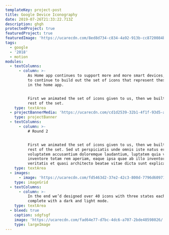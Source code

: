 ```yaml
---
templateKey: project-post
title: Google Device Iconography
date: 2019-07-26T21:33:22.713Z
description: ghgh
protectedProject: true
featuredProject: true
featuredImage: 'https://ucarecdn.com/8ed8d734-c834-4a92-913b-cc8720084bee/'
tags:
  - google
  - '2018'
  - motion
modules:
  - textColumns:
      - column: >-
          As Home app continues to support more and more smart devices, we need
          to continue to build out the set of icons that represent these devices
          in the home app. 


          First we animated the set of icons given to us, then we built out the
          rest of the set.
    type: textArea
  - projectBannerMedia: 'https://ucarecdn.com/cd1d2539-32b1-4f1f-93d5-a87053e181bb/'
    type: projectBanner
  - textColumns:
      - column: >-
          # Round 2


          First we animated the set of icons given to us, then we built out the
          rest of the set. Sed ut perspiciatis unde omnis iste natus error sit
          voluptatem accusantium doloremque laudantium, luptatem quia volupt
          inventore totam rem aperiam, eaque ipsa quae ab illo inventore
          veritatis et quasi architecto beatae vitae dicta sunt explicabo.
    type: textArea
  - images:
      - image: 'https://ucarecdn.com/fd5463d2-37e2-42c3-800d-7796d6097164/'
    type: imageGrid
  - textColumns:
      - column: >-
          In the end we’d designed over 40 icons with three states each,
          complete with a dark and light mode.
    type: textArea
  - bleed: true
    caption: sdgfsgf
    image: 'https://ucarecdn.com/fad64e77-d7bc-4dc6-a707-2bde48598026/'
    type: largeImage
---
```


